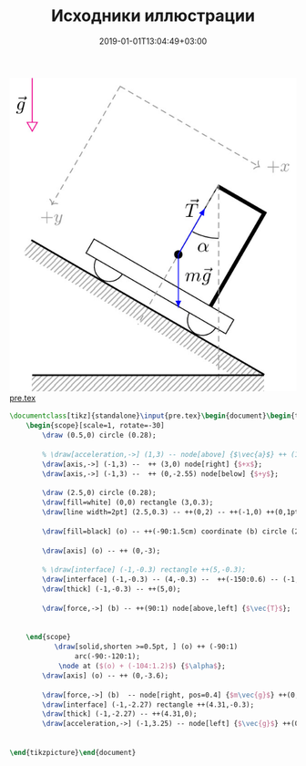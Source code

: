 ﻿---
title: "Исходники иллюстрации"
type: "notpost"
date:  2019-01-01T13:04:49+03:00
---
<a class="imag2" href="/cook/gallery/tikzpicture_f4600d60209647353b8686f49125a1b2.tex"><img src="/cook/gallery/tikzpicture_f4600d60209647353b8686f49125a1b2.pdf.jpg" alt=""></a>
<a href="/cook/gallery/pre">pre.tex</a>
```tex
\documentclass[tikz]{standalone}\input{pre.tex}\begin{document}\begin{tikzpicture}
    \begin{scope}[scale=1, rotate=-30]
        \draw (0.5,0) circle (0.28);

        % \draw[acceleration,->] (1,3) -- node[above] {$\vec{a}$} ++ (1,0);
        \draw[axis,->] (-1,3) --  ++ (3,0) node[right] {$+x$}; 
        \draw[axis,->] (-1,3) --  ++ (0,-2.55) node[below] {$+y$}; 

        \draw (2.5,0) circle (0.28);
        \draw[fill=white] (0,0) rectangle (3,0.3);
        \draw[line width=2pt] (2.5,0.3) -- ++(0,2) -- ++(-1,0) ++(0,1pt) coordinate (o);

        \draw[fill=black] (o) -- ++(-90:1.5cm) coordinate (b) circle (2pt); 

        \draw[axis] (o) -- ++ (0,-3);

        % \draw[interface] (-1,-0.3) rectangle ++(5,-0.3);
        \draw[interface] (-1,-0.3) -- (4,-0.3) --  ++(-150:0.6) -- (-1,-0.6) -- cycle;
        \draw[thick] (-1,-0.3) -- ++(5,0);

        \draw[force,->] (b) -- ++(90:1) node[above,left] {$\vec{T}$};


    \end{scope}
           \draw[solid,shorten >=0.5pt, ] (o) ++ (-90:1)
                arc(-90:-120:1);
            \node at ($(o) + (-104:1.2)$) {$\alpha$};
        \draw[axis] (o) -- ++ (0,-3.6);

        \draw[force,->] (b)  -- node[right, pos=0.4] {$m\vec{g}$} ++(0,-1);
        \draw[interface] (-1,-2.27) rectangle ++(4.31,-0.3);
        \draw[thick] (-1,-2.27) -- ++(4.31,0);
        \draw[acceleration,->] (-1,3.25) -- node[left] {$\vec{g}$} ++(0,-1);

    
\end{tikzpicture}\end{document}
```